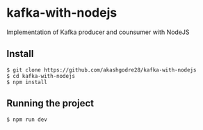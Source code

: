 # kafka-with-nodejs

Implementation of Kafka producer and counsumer with NodeJS

## Install

    $ git clone https://github.com/akashgodre28/kafka-with-nodejs
    $ cd kafka-with-nodejs
    $ npm install
    
## Running the project

    $ npm run dev    
